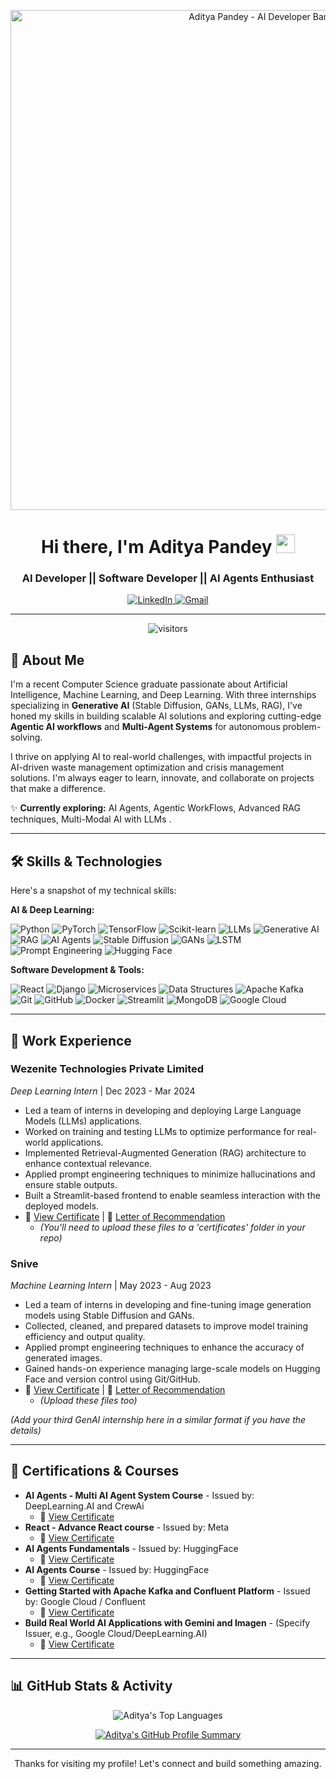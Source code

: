 <!-- 
----------------------------------------------------------------------------
 Hi, I'm Aditya Pandey! 👋 
----------------------------------------------------------------------------
You can customize this header. Consider creating a banner image (e.g., using Canva)
with dimensions around 1200x300px or 1500x500px and upload it to your repository.
Then replace 'YOUR_BANNER_IMAGE_URL.jpg' with its path.
Example: ![My Banner](./assets/banner.gif) if you put it in an 'assets' folder.
----------------------------------------------------------------------------
-->
<p align="center">
  <a href="https://github.com/AdityaPandey4"> <!-- Replace YOUR_GITHUB_USERNAME -->
    <img src="YOUR_BANNER_IMAGE_URL.jpg" alt="Aditya Pandey - AI Developer Banner" width="800"/>
  </a>
</p>

<h1 align="center">
  Hi there, I'm Aditya Pandey <img src="https://media.giphy.com/media/hvRJCLFzcasrR4ia7z/giphy.gif" width="30px"/>
</h1>
<h3 align="center">AI Developer || Software Developer || AI Agents Enthusiast</h3>

<p align="center">
  <a href="https://www.linkedin.com/in/aditya-pandey4464" target="_blank">
    <img src="https://img.shields.io/badge/LinkedIn-0077B5?style=for-the-badge&logo=linkedin&logoColor=white" alt="LinkedIn"/>
  </a>
  <a href="mailto:placement.adityapandey@gmail.com">
    <img src="https://img.shields.io/badge/Gmail-D14836?style=for-the-badge&logo=gmail&logoColor=white" alt="Gmail"/>
  </a>
  <!-- Optional: Add portfolio link if you have a separate one -->
  <!-- 
  <a href="YOUR_PORTFOLIO_URL" target="_blank">
    <img src="https://img.shields.io/badge/Portfolio-255E63?style=for-the-badge&logo=About.me&logoColor=white" alt="Portfolio"/>
  </a> 
  -->
</p>

---

<p align="center">
  <img src="https://visitor-badge.laobi.icu/badge?page_id=AdityaPandey4.AdityaPandey" alt="visitors"/>
  <!-- Replace YOUR_GITHUB_USERNAME.YOUR_GITHUB_USERNAME with your actual username twice -->
</p>

## 🚀 About Me

I'm a recent Computer Science graduate passionate about Artificial Intelligence, Machine Learning, and Deep Learning. With three internships specializing in **Generative AI** (Stable Diffusion, GANs, LLMs, RAG), I've honed my skills in building scalable AI solutions and exploring cutting-edge **Agentic AI workflows** and **Multi-Agent Systems** for autonomous problem-solving.

I thrive on applying AI to real-world challenges, with impactful projects in AI-driven waste management optimization and crisis management solutions. I'm always eager to learn, innovate, and collaborate on projects that make a difference.

✨ **Currently exploring:** AI Agents, Agentic WorkFlows, Advanced RAG techniques, Multi-Modal AI with LLMs .

---

## 🛠️ Skills & Technologies

Here's a snapshot of my technical skills:

**AI & Deep Learning:**
<p>
  <img src="https://img.shields.io/badge/Python-3776AB?style=for-the-badge&logo=python&logoColor=white" alt="Python"/>
  <img src="https://img.shields.io/badge/PyTorch-EE4C2C?style=for-the-badge&logo=pytorch&logoColor=white" alt="PyTorch"/>
  <img src="https://img.shields.io/badge/TensorFlow-FF6F00?style=for-the-badge&logo=tensorflow&logoColor=white" alt="TensorFlow"/>
  <img src="https://img.shields.io/badge/scikit--learn-F7931E?style=for-the-badge&logo=scikit-learn&logoColor=white" alt="Scikit-learn"/>
  <img src="https://img.shields.io/badge/Large Language Models (LLMs)-4285F4?style=for-the-badge&logoColor=white" alt="LLMs"/>
  <img src="https://img.shields.io/badge/Generative AI-00C9B3?style=for-the-badge&logoColor=white" alt="Generative AI"/>
  <img src="https://img.shields.io/badge/RAG- Retrieval Augmented Generation-purple?style=for-the-badge&logoColor=white" alt="RAG"/>
  <img src="https://img.shields.io/badge/AI Agents-FF69B4?style=for-the-badge&logoColor=white" alt="AI Agents"/>
  <img src="https://img.shields.io/badge/Stable Diffusion-blueviolet?style=for-the-badge&logoColor=white" alt="Stable Diffusion"/>
  <img src="https://img.shields.io/badge/GANs-orange?style=for-the-badge&logoColor=white" alt="GANs"/>
  <img src="https://img.shields.io/badge/LSTM-green?style=for-the-badge&logoColor=white" alt="LSTM"/>
  <img src="https://img.shields.io/badge/Prompt Engineering-lightgrey?style=for-the-badge&logoColor=black" alt="Prompt Engineering"/>
  <img src="https://img.shields.io/badge/Hugging Face-FFD21E?style=for-the-badge&logo=huggingface&logoColor=black" alt="Hugging Face"/>
</p>

**Software Development & Tools:**
<p>
  <img src="https://img.shields.io/badge/React-61DAFB?style=for-the-badge&logo=react&logoColor=black" alt="React"/>
  <img src="https://img.shields.io/badge/Django-092E20?style=for-the-badge&logo=django&logoColor=white" alt="Django"/>
  <img src="https://img.shields.io/badge/Microservices-007396?style=for-the-badge&logoColor=white" alt="Microservices"/>
  <img src="https://img.shields.io/badge/Data Structures-232F3E?style=for-the-badge&logoColor=white" alt="Data Structures"/>
  <img src="https://img.shields.io/badge/Apache Kafka-231F20?style=for-the-badge&logo=apachekafka&logoColor=white" alt="Apache Kafka"/>
  <img src="https://img.shields.io/badge/Git-F05032?style=for-the-badge&logo=git&logoColor=white" alt="Git"/>
  <img src="https://img.shields.io/badge/GitHub-181717?style=for-the-badge&logo=github&logoColor=white" alt="GitHub"/>
  <img src="https://img.shields.io/badge/Docker-2496ED?style=for-the-badge&logo=docker&logoColor=white" alt="Docker"/>
  <img src="https://img.shields.io/badge/Streamlit-FF4B4B?style=for-the-badge&logo=streamlit&logoColor=white" alt="Streamlit"/>
  <img src="https://img.shields.io/badge/MongoDB-47A248?style=for-the-badge&logo=mongodb&logoColor=white" alt="MongoDB"/>
  <img src="https://img.shields.io/badge/Google Cloud-4285F4?style=for-the-badge&logo=googlecloud&logoColor=white" alt="Google Cloud"/>
</p>

---

## 💼 Work Experience

### **Wezenite Technologies Private Limited**
*Deep Learning Intern* | Dec 2023 - Mar 2024
*   Led a team of interns in developing and deploying Large Language Models (LLMs) applications.
*   Worked on training and testing LLMs to optimize performance for real-world applications.
*   Implemented Retrieval-Augmented Generation (RAG) architecture to enhance contextual relevance.
*   Applied prompt engineering techniques to minimize hallucinations and ensure stable outputs.
*   Built a Streamlit-based frontend to enable seamless interaction with the deployed models.
*   📜 [View Certificate](./certificates/wezenite_certificate.pdf) | 📜 [Letter of Recommendation](./certificates/wezenite_lor.pdf)
    *   *(You'll need to upload these files to a 'certificates' folder in your repo)*

### **Snive**
*Machine Learning Intern* | May 2023 - Aug 2023
*   Led a team of interns in developing and fine-tuning image generation models using Stable Diffusion and GANs.
*   Collected, cleaned, and prepared datasets to improve model training efficiency and output quality.
*   Applied prompt engineering techniques to enhance the accuracy of generated images.
*   Gained hands-on experience managing large-scale models on Hugging Face and version control using Git/GitHub.
*   📜 [View Certificate](./certificates/snive_certificate.pdf) | 📜 [Letter of Recommendation](./certificates/snive_lor.pdf)
    *   *(Upload these files too)*

*(Add your third GenAI internship here in a similar format if you have the details)*

---

## 📜 Certifications & Courses

*   **AI Agents - Multi AI Agent System Course** - Issued by: DeepLearning.AI and CrewAi
    *   🔗 [View Certificate](./certificates/multi_ai_agent_system_course.pdf)
*   **React - Advance React course** - Issued by: Meta
    *   🔗 [View Certificate](./certificates/meta_react_certificate.pdf)
*   **AI Agents Fundamentals** - Issued by: HuggingFace
    *   🔗 [View Certificate](./certificates/hf_ai_agents_fundamentals.pdf)
*   **AI Agents Course** - Issued by: HuggingFace
    *   🔗 [View Certificate](./certificates/hf_ai_agents_course.pdf)
*   **Getting Started with Apache Kafka and Confluent Platform** - Issued by: Google Cloud / Confluent
    *   🔗 [View Certificate](./certificates/kafka_confluent_gcp.pdf)
*   **Build Real World AI Applications with Gemini and Imagen** - (Specify Issuer, e.g., Google Cloud/DeepLearning.AI)
    *   🔗 [View Certificate](./certificates/gemini_imagen_course.pdf)

---


## 📊 GitHub Stats & Activity

<p align="center">
<!--   <img src="https://github-readme-stats.vercel.app/api?username=AdityaPandey4&show_icons=true&theme=radical&include_all_commits=true&count_private=true" alt="Aditya's GitHub Stats"/>
  <br/> -->
  <img src="https://github-readme-stats.vercel.app/api/top-langs/?username=AdityaPandey4&layout=compact&langs_count=8&theme=radical" alt="Aditya's Top Languages"/>
  <br/>
  <!-- Optional: GitHub Streak Stats -->
  <!-- <img src="https://github-readme-streak-stats.herokuapp.com/?user=YOUR_GITHUB_USERNAME&theme=radical" alt="GitHub Streak"/> -->
</p>

<!-- Optional: Display your recent GitHub activity -->

<p align="center">
  <a href="https://github.com/YOUR_GITHUB_USERNAME">
    <img src="https://github-profile-summary-cards.vercel.app/api/cards/profile-details?username=AdityaPandey4&theme=radical" alt="Aditya's GitHub Profile Summary"/>
  </a>
</p>


---

<p align="center">
  Thanks for visiting my profile! Let's connect and build something amazing.
</p>

